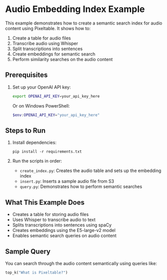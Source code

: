 # Audio Embedding Index Example

This example demonstrates how to create a semantic search index for audio content using Pixeltable. It shows how to:
1. Create a table for audio files
2. Transcribe audio using Whisper
3. Split transcriptions into sentences
4. Create embeddings for semantic search
5. Perform similarity searches on the audio content

## Prerequisites

1. Set up your OpenAI API key:
   ```bash
   export OPENAI_API_KEY=your_api_key_here
   ```
   Or on Windows PowerShell:
   ```powershell
   $env:OPENAI_API_KEY="your_api_key_here"
   ```

## Steps to Run

1. Install dependencies:
   ```
   pip install -r requirements.txt
   ```

2. Run the scripts in order:
   - `create_index.py`: Creates the audio table and sets up the embedding index
   - `insert.py`: Inserts a sample audio file from S3
   - `query.py`: Demonstrates how to perform semantic searches

## What This Example Does

- Creates a table for storing audio files
- Uses Whisper to transcribe audio to text
- Splits transcriptions into sentences using spaCy
- Creates embeddings using the E5-large-v2 model
- Enables semantic search queries on audio content

## Sample Query

You can search through the audio content semantically using queries like:
```python
top_k("What is Pixeltable?")
```

